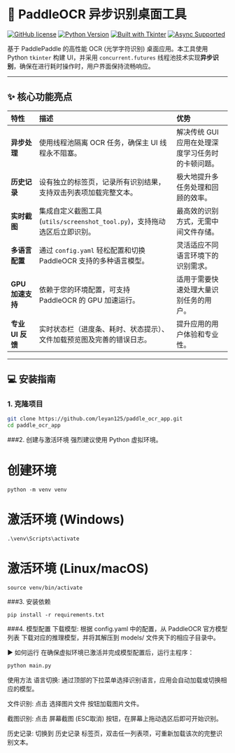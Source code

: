 # 🚀 PaddleOCR 异步识别桌面工具

[![GitHub license](https://img.shields.io/github/license/leyan125/paddle_ocr_app?style=flat-square)](LICENSE)
[![Python Version](https://img.shields.io/badge/Python-3.8%2B-blue?style=flat-square)](https://www.python.org/)
[![Built with Tkinter](https://img.shields.io/badge/GUI-Tkinter-yellowgreen?style=flat-square)]()
[![Async Supported](https://img.shields.io/badge/Concurrency-Async/Thread-orange?style=flat-square)]()

基于 PaddlePaddle 的高性能 OCR (光学字符识别) 桌面应用。本工具使用 Python `tkinter` 构建 UI，并采用 `concurrent.futures` 线程池技术实现**异步识别**，确保在进行耗时操作时，用户界面保持流畅响应。

---

## ✨ 核心功能亮点

| 特性 | 描述 | 优势 |
| :--- | :--- | :--- |
| **异步处理** | 使用线程池隔离 OCR 任务，确保主 UI 线程永不阻塞。 | 解决传统 GUI 应用在处理深度学习任务时的卡顿问题。 |
| **历史记录** | 设有独立的标签页，记录所有识别结果，支持双击列表项加载完整文本。 | 极大地提升多任务处理和回顾的效率。 |
| **实时截图** | 集成自定义截图工具 (`utils/screenshot_tool.py`)，支持拖动选区后立即识别。 | 最高效的识别方式，无需中间文件存储。 |
| **多语言配置** | 通过 `config.yaml` 轻松配置和切换 PaddleOCR 支持的多种语言模型。 | 灵活适应不同语言环境下的识别需求。 |
| **GPU 加速支持** | 依赖于您的环境配置，可支持 PaddleOCR 的 GPU 加速运行。 | 适用于需要快速处理大量识别任务的用户。 |
| **专业 UI 反馈** | 实时状态栏（进度条、耗时、状态提示）、文件加载预览图及完善的错误日志。 | 提升应用的用户体验和专业性。 |

---

## 💻 安装指南

### 1. 克隆项目

```bash
git clone https://github.com/leyan125/paddle_ocr_app.git
cd paddle_ocr_app
```
###2. 创建与激活环境
强烈建议使用 Python 虚拟环境。
# 创建环境
```
python -m venv venv
```

# 激活环境 (Windows)
```
.\venv\Scripts\activate
```

# 激活环境 (Linux/macOS)
```
source venv/bin/activate
```

###3. 安装依赖
```
pip install -r requirements.txt
```

###4. 模型配置
下载模型: 根据 config.yaml 中的配置，从 PaddleOCR 官方模型列表 下载对应的推理模型，并将其解压到 models/ 文件夹下的相应子目录中。

▶️ 如何运行
在确保虚拟环境已激活并完成模型配置后，运行主程序：

```Bash
python main.py
```
使用方法
语言切换: 通过顶部的下拉菜单选择识别语言，应用会自动加载或切换相应的模型。

文件识别: 点击 选择图片文件 按钮加载图片文件。

截图识别: 点击 屏幕截图 (ESC取消) 按钮，在屏幕上拖动选区后即可开始识别。

历史记录: 切换到 历史记录 标签页，双击任一列表项，可重新加载该次的完整识别文本。
